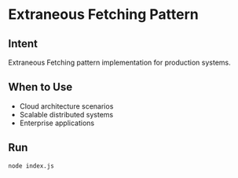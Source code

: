 # Extraneous Fetching Pattern

## Intent
Extraneous Fetching pattern implementation for production systems.

## When to Use
- Cloud architecture scenarios
- Scalable distributed systems
- Enterprise applications

## Run
```bash
node index.js
```
